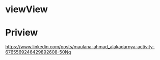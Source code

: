 # viewView

# Priview

https://www.linkedin.com/posts/maulana-ahmad_alakadarnya-activity-6765569246429892608-50Nq
